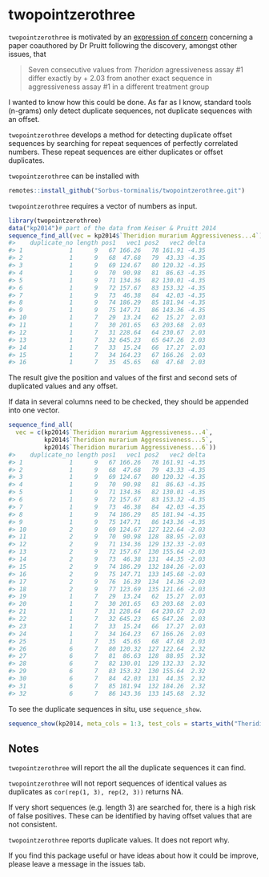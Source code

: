 
<!-- README.md is generated from README.Rmd. Please edit that file -->

# twopointzerothree

<!-- badges: start -->

<!-- badges: end -->

`twopointzerothree` is motivated by an [expression of
concern](https://pubpeer.com/publications/BF638A197BC80D145674D8118BE37F)
concerning a paper coauthored by Dr Pruitt following the discovery,
amongst other issues, that

> Seven consecutive values from *Theridon* agressiveness assay \#1
> differ exactly by + 2.03 from another exact sequence in aggressiveness
> assay \#1 in a different treatment group

I wanted to know how this could be done. As far as I know, standard
tools (n-grams) only detect duplicate sequences, not duplicate sequences
with an offset.

`twopointzerothree` develops a method for detecting duplicate offset
sequences by searching for repeat sequences of perfectly correlated
numbers. These repeat sequences are either duplicates or offset
duplicates.

`twopointzerothree` can be installed with

``` r
remotes::install_github("Sorbus-torminalis/twopointzerothree.git")
```

`twopointzerothree` requires a vector of numbers as input.

``` r
library(twopointzerothree)
data("kp2014")# part of the data from Keiser & Pruitt 2014
sequence_find_all(vec = kp2014$`Theridion murarium Aggressiveness...4`)
#>    duplicate_no length pos1   vec1 pos2   vec2 delta
#> 1             1      9   67 166.26   78 161.91 -4.35
#> 2             1      9   68  47.68   79  43.33 -4.35
#> 3             1      9   69 124.67   80 120.32 -4.35
#> 4             1      9   70  90.98   81  86.63 -4.35
#> 5             1      9   71 134.36   82 130.01 -4.35
#> 6             1      9   72 157.67   83 153.32 -4.35
#> 7             1      9   73  46.38   84  42.03 -4.35
#> 8             1      9   74 186.29   85 181.94 -4.35
#> 9             1      9   75 147.71   86 143.36 -4.35
#> 10            1      7   29  13.24   62  15.27  2.03
#> 11            1      7   30 201.65   63 203.68  2.03
#> 12            1      7   31 228.64   64 230.67  2.03
#> 13            1      7   32 645.23   65 647.26  2.03
#> 14            1      7   33  15.24   66  17.27  2.03
#> 15            1      7   34 164.23   67 166.26  2.03
#> 16            1      7   35  45.65   68  47.68  2.03
```

The result give the position and values of the first and second sets of
duplicated values and any offset.

If data in several columns need to be checked, they should be appended
into one vector.

``` r
sequence_find_all(
  vec = c(kp2014$`Theridion murarium Aggressiveness...4`,
          kp2014$`Theridion murarium Aggressiveness...5`,
          kp2014$`Theridion murarium Aggressiveness...6`))
#>    duplicate_no length pos1   vec1 pos2   vec2 delta
#> 1             1      9   67 166.26   78 161.91 -4.35
#> 2             1      9   68  47.68   79  43.33 -4.35
#> 3             1      9   69 124.67   80 120.32 -4.35
#> 4             1      9   70  90.98   81  86.63 -4.35
#> 5             1      9   71 134.36   82 130.01 -4.35
#> 6             1      9   72 157.67   83 153.32 -4.35
#> 7             1      9   73  46.38   84  42.03 -4.35
#> 8             1      9   74 186.29   85 181.94 -4.35
#> 9             1      9   75 147.71   86 143.36 -4.35
#> 10            2      9   69 124.67  127 122.64 -2.03
#> 11            2      9   70  90.98  128  88.95 -2.03
#> 12            2      9   71 134.36  129 132.33 -2.03
#> 13            2      9   72 157.67  130 155.64 -2.03
#> 14            2      9   73  46.38  131  44.35 -2.03
#> 15            2      9   74 186.29  132 184.26 -2.03
#> 16            2      9   75 147.71  133 145.68 -2.03
#> 17            2      9   76  16.39  134  14.36 -2.03
#> 18            2      9   77 123.69  135 121.66 -2.03
#> 19            1      7   29  13.24   62  15.27  2.03
#> 20            1      7   30 201.65   63 203.68  2.03
#> 21            1      7   31 228.64   64 230.67  2.03
#> 22            1      7   32 645.23   65 647.26  2.03
#> 23            1      7   33  15.24   66  17.27  2.03
#> 24            1      7   34 164.23   67 166.26  2.03
#> 25            1      7   35  45.65   68  47.68  2.03
#> 26            6      7   80 120.32  127 122.64  2.32
#> 27            6      7   81  86.63  128  88.95  2.32
#> 28            6      7   82 130.01  129 132.33  2.32
#> 29            6      7   83 153.32  130 155.64  2.32
#> 30            6      7   84  42.03  131  44.35  2.32
#> 31            6      7   85 181.94  132 184.26  2.32
#> 32            6      7   86 143.36  133 145.68  2.32
```

To see the duplicate sequences in situ, use `sequence_show`.

``` r
sequence_show(kp2014, meta_cols = 1:3, test_cols = starts_with("Theridion"))
```

## Notes

`twopointzerothree` will report the all the duplicate sequences it can
find.

`twopointzerothree` will not report sequences of identical values as
duplicates as `cor(rep(1, 3), rep(2, 3))` returns NA.

If very short sequences (e.g. length 3) are searched for, there is a
high risk of false positives. These can be identified by having offset
values that are not consistent.

`twopointzerothree` reports duplicate values. It does not report why.

If you find this package useful or have ideas about how it could be
improve, please leave a message in the issues tab.

